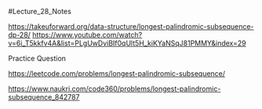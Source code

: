 #Lecture_28_Notes

https://takeuforward.org/data-structure/longest-palindromic-subsequence-dp-28/
https://www.youtube.com/watch?v=6i_T5kkfv4A&list=PLgUwDviBIf0qUlt5H_kiKYaNSqJ81PMMY&index=29

Practice Question 

https://leetcode.com/problems/longest-palindromic-subsequence/

https://www.naukri.com/code360/problems/longest-palindromic-subsequence_842787


